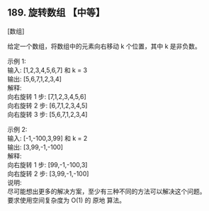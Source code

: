 ## 189. 旋转数组 【中等】       
[数组]     

给定一个数组，将数组中的元素向右移动 k 个位置，其中 k 是非负数。       

示例 1:    
输入: [1,2,3,4,5,6,7] 和 k = 3     
输出: [5,6,7,1,2,3,4]     
解释:     
向右旋转 1 步: [7,1,2,3,4,5,6]     
向右旋转 2 步: [6,7,1,2,3,4,5]    
向右旋转 3 步: [5,6,7,1,2,3,4]     

示例 2:    
输入: [-1,-100,3,99] 和 k = 2    
输出: [3,99,-1,-100]    
解释:     
向右旋转 1 步: [99,-1,-100,3]    
向右旋转 2 步: [3,99,-1,-100]     
说明:     
尽可能想出更多的解决方案，至少有三种不同的方法可以解决这个问题。    
要求使用空间复杂度为 O(1) 的 原地 算法。    



